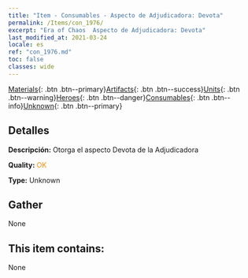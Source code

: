 ```yaml
---
title: "Item - Consumables - Aspecto de Adjudicadora: Devota"
permalink: /Items/con_1976/
excerpt: "Era of Chaos  Aspecto de Adjudicadora: Devota"
last_modified_at: 2021-03-24
locale: es
ref: "con_1976.md"
toc: false
classes: wide
---
```

 [Materials](/es/Items/){: .btn .btn--primary}[Artifacts](/es/Items/Artifacts/){: .btn .btn--success}[Units](/es/Items/Units/){: .btn .btn--warning}[Heroes](/es/Items/Heroes/){: .btn .btn--danger}[Consumables](/es/Items/Consumables/){: .btn .btn--info}[Unknown](/es/Items/Unknown/){: .btn .btn--primary}

## Detalles
 **Descripción:** Otorga el aspecto Devota de la Adjudicadora

 **Quality:** <span style="color: #FF8C00">OK</span>

 **Type:** Unknown

## Gather

  None

## This item contains:

  None

